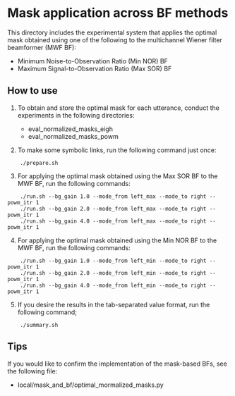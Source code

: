 # Mask application across BF methods
This directory includes the experimental system that applies the optimal mask obtained using one of the following to the multichannel Wiener filter beamformer (MWF BF):

- Minimum Noise-to-Observation Ratio (Min NOR) BF
- Maximum Signal-to-Observation Ratio (Max SOR) BF



## How to use
1. To obtain and store the optimal mask for each utterance, conduct the experiments in the following directories:
    - eval_normalized_masks_eigh
    - eval_normalized_masks_powm

2. To make some symbolic links, run the following command just once:
```
    ./prepare.sh
```

3. For applying the optimal mask obtained using the Max SOR BF to the MWF BF, run the following commands:
```
    ./run.sh --bg_gain 1.0 --mode_from left_max --mode_to right --powm_itr 1
    ./run.sh --bg_gain 2.0 --mode_from left_max --mode_to right --powm_itr 1
    ./run.sh --bg_gain 4.0 --mode_from left_max --mode_to right --powm_itr 1
```

4. For applying the optimal mask obtained using the Min NOR BF to the MWF BF, run the following commands:
```
    ./run.sh --bg_gain 1.0 --mode_from left_min --mode_to right --powm_itr 1
    ./run.sh --bg_gain 2.0 --mode_from left_min --mode_to right --powm_itr 1
    ./run.sh --bg_gain 4.0 --mode_from left_min --mode_to right --powm_itr 1
```

5. If you desire the results in the tab-separated value format, run the following command;
```
    ./summary.sh
```

## Tips
If you would like to confirm the implementation of the mask-based BFs, see the following file:
- local/mask_and_bf/optimal_mormalized_masks.py
